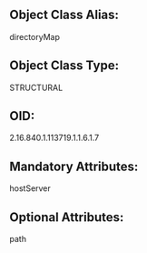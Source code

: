 ## Object Class Alias:
  directoryMap

## Object Class Type:
  STRUCTURAL

## OID:
  2.16.840.1.113719.1.1.6.1.7

## Mandatory Attributes:
  hostServer

## Optional Attributes:
  path
